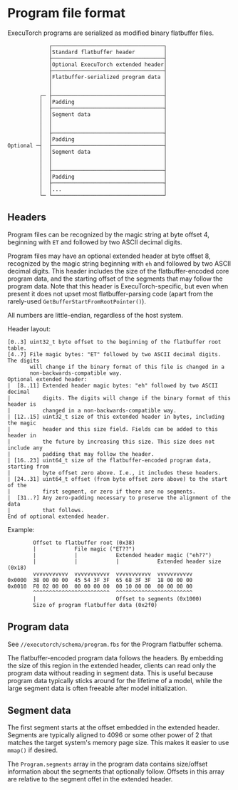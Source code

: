# Program file format

ExecuTorch programs are serialized as modified binary flatbuffer files.

```
             ┌───────────────────────────────────┐
             │Standard flatbuffer header         │
             ├───────────────────────────────────┤
             │Optional ExecuTorch extended header│
             ├───────────────────────────────────┤
             │Flatbuffer-serialized program data │
             │                                   │
             │                                   │
          ┌─ ├───────────────────────────────────┤
          │  │Padding                            │
          │  ├───────────────────────────────────┤
          │  │Segment data                       │
          │  │                                   │
          │  │                                   │
          │  ├───────────────────────────────────┤
          │  │Padding                            │
Optional ─┤  ├───────────────────────────────────┤
          │  │Segment data                       │
          │  │                                   │
          │  │                                   │
          │  ├───────────────────────────────────┤
          │  │Padding                            │
          │  ├───────────────────────────────────┤
          │  │...                                │
          └─ └───────────────────────────────────┘
```

## Headers

Program files can be recognized by the magic string at byte offset 4, beginning
with `ET` and followed by two ASCII decimal digits.

Program files may have an optional extended header at byte offset 8, recognized
by the magic string beginning with `eh` and followed by two ASCII decimal
digits. This header includes the size of the flatbuffer-encoded core program
data, and the starting offset of the segments that may follow the program data.
Note that this header is ExecuTorch-specific, but even when present it does not
upset most flatbuffer-parsing code (apart from the rarely-used
`GetBufferStartFromRootPointer()`).

All numbers are little-endian, regardless of the host system.

Header layout:
```
[0..3] uint32_t byte offset to the beginning of the flatbuffer root table.
[4..7] File magic bytes: "ET" followed by two ASCII decimal digits. The digits
       will change if the binary format of this file is changed in a
       non-backwards-compatible way.
Optional extended header:
|  [8..11] Extended header magic bytes: "eh" followed by two ASCII decimal
|          digits. The digits will change if the binary format of this header is
|          changed in a non-backwards-compatible way.
| [12..15] uint32_t size of this extended header in bytes, including the magic
|          header and this size field. Fields can be added to this header in
|          the future by increasing this size. This size does not include any
|          padding that may follow the header.
| [16..23] uint64_t size of the flatbuffer-encoded program data, starting from
|          byte offset zero above. I.e., it includes these headers.
| [24..31] uint64_t offset (from byte offset zero above) to the start of the
|          first segment, or zero if there are no segments.
|  [31..?] Any zero-padding necessary to preserve the alignment of the data
|          that follows.
End of optional extended header.
```

Example:
```
        Offset to flatbuffer root (0x38)
        |            File magic ("ET??")
        |            |            Extended header magic ("eh??")
        |            |            |            Extended header size (0x18)
        vvvvvvvvvvv  vvvvvvvvvvv  vvvvvvvvvvv  vvvvvvvvvvv
0x0000  38 00 00 00  45 54 3F 3F  65 68 3F 3F  18 00 00 00
0x0010  F0 02 00 00  00 00 00 00  00 10 00 00  00 00 00 00
        ^^^^^^^^^^^^^^^^^^^^^^^^  ^^^^^^^^^^^^^^^^^^^^^^^^
        |                         Offset to segments (0x1000)
        Size of program flatbuffer data (0x2f0)
```

## Program data

See `//executorch/schema/program.fbs` for the Program flatbuffer schema.

The flatbuffer-encoded program data follows the headers. By embedding the size
of this region in the extended header, clients can read only the program data
without reading in segment data. This is useful because program data typically
sticks around for the lifetime of a model, while the large segment data is often
freeable after model initialization.

## Segment data

The first segment starts at the offset embedded in the extended header.
Segments are typically aligned to 4096 or some other power of 2 that matches
the target system's memory page size. This makes it easier to use `mmap()`
if desired.

The `Program.segments` array in the program data contains size/offset
information about the segments that optionally follow. Offsets in this array are
relative to the segment offet in the extended header.
